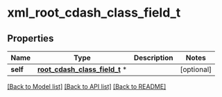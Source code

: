 # xml_root_cdash_class_field_t

## Properties
Name | Type | Description | Notes
------------ | ------------- | ------------- | -------------
**self** | [**root_cdash_class_field_t**](root_cdash_class_field.md) \* |  | [optional] 

[[Back to Model list]](../README.md#documentation-for-models) [[Back to API list]](../README.md#documentation-for-api-endpoints) [[Back to README]](../README.md)


